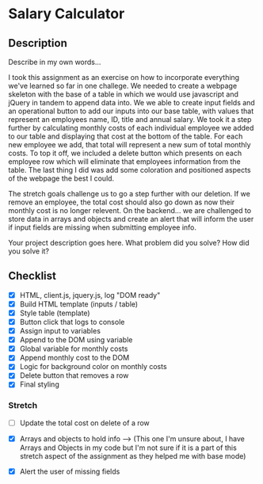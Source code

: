 # Salary Calculator


## Description

Describe in my own words...

I took this assignment as an exercise on how to incorporate everything we've learned so far in one challege. We needed to create a webpage skeleton with the base of a table in which we would use javascript and jQuery in tandem to append data into. We we able to create input fields and an operational button to add our inputs into our base table, with values that represent an employees name, ID, title and annual salary. We took it a step further by calculating monthly costs of each individual employee we added to our table and displaying that cost at the bottom of the table. For each new employee we add, that total will represent a new sum of total monthly costs. To top it off, we included a delete button which presents on each employee row which will eliminate that employees information from the table. The last thing I did was add some coloration and positioned aspects of the webpage the best I could.

The stretch goals challenge us to go a step further with our deletion. If we remove an employee, the total cost should also go down as now their monthly cost is no longer relevent. On the backend... we are challenged to store data in arrays and objects and create an alert that will inform the user if input fields are missing when submitting employee info. 

Your project description goes here. What problem did you solve? How did you solve it?

## Checklist

- [x] HTML, client.js, jquery.js, log "DOM ready"
- [x] Build HTML template (inputs / table)
- [x] Style table (template)
- [x] Button click that logs to console
- [x] Assign input to variables
- [x] Append to the DOM using variable
- [x] Global variable for monthly costs
- [x] Append monthly cost to the DOM
- [x] Logic for background color on monthly costs
- [x] Delete button that removes a row
- [x] Final styling

### Stretch
- [ ] Update the total cost on delete of a row
- [x] Arrays and objects to hold info --> (This one I'm unsure about, I have Arrays and Objects in my code but I'm not sure if it is a part of this stretch aspect of the assignment as they helped me with base mode)
- [x] Alert the user of missing fields 

